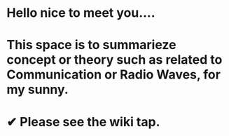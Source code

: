 # Hello nice to meet you....

# This space is to summarieze concept or theory such as related to Communication or Radio Waves, for my sunny.

# ✔ Please see the wiki tap.
 
